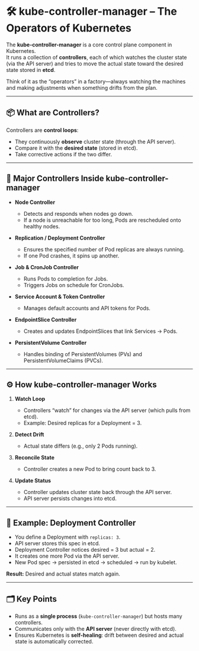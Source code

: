 # 🛠️ kube-controller-manager – The Operators of Kubernetes

The **kube-controller-manager** is a core control plane component in Kubernetes.  
It runs a collection of **controllers**, each of which watches the cluster state (via the API server) and tries to move the actual state toward the desired state stored in **etcd**.  

Think of it as the “operators” in a factory—always watching the machines and making adjustments when something drifts from the plan.

---

## 📦 What are Controllers?

Controllers are **control loops**:  
- They continuously **observe** cluster state (through the API server).  
- Compare it with the **desired state** (stored in etcd).  
- Take corrective actions if the two differ.  

---

## 🔹 Major Controllers Inside kube-controller-manager

- **Node Controller**  
  - Detects and responds when nodes go down.  
  - If a node is unreachable for too long, Pods are rescheduled onto healthy nodes.  

- **Replication / Deployment Controller**  
  - Ensures the specified number of Pod replicas are always running.  
  - If one Pod crashes, it spins up another.  

- **Job & CronJob Controller**  
  - Runs Pods to completion for Jobs.  
  - Triggers Jobs on schedule for CronJobs.  

- **Service Account & Token Controller**  
  - Manages default accounts and API tokens for Pods.  

- **EndpointSlice Controller**  
  - Creates and updates EndpointSlices that link Services → Pods.  

- **PersistentVolume Controller**  
  - Handles binding of PersistentVolumes (PVs) and PersistentVolumeClaims (PVCs).  

---

## ⚙️ How kube-controller-manager Works

1. **Watch Loop**  
   - Controllers “watch” for changes via the API server (which pulls from etcd).  
   - Example: Desired replicas for a Deployment = 3.  

2. **Detect Drift**  
   - Actual state differs (e.g., only 2 Pods running).  

3. **Reconcile State**  
   - Controller creates a new Pod to bring count back to 3.  

4. **Update Status**  
   - Controller updates cluster state back through the API server.  
   - API server persists changes into etcd.  

---

## 🔄 Example: Deployment Controller

- You define a Deployment with `replicas: 3`.  
- API server stores this spec in etcd.  
- Deployment Controller notices desired = 3 but actual = 2.  
- It creates one more Pod via the API server.  
- New Pod spec → persisted in etcd → scheduled → run by kubelet.  

**Result:** Desired and actual states match again.  

---

## 🗂️ Key Points

- Runs as a **single process** (`kube-controller-manager`) but hosts many controllers.  
- Communicates only with the **API server** (never directly with etcd).  
- Ensures Kubernetes is **self-healing**: drift between desired and actual state is automatically corrected.  
